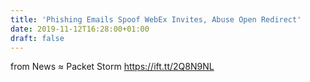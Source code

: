 ```yaml
---
title: 'Phishing Emails Spoof WebEx Invites, Abuse Open Redirect'
date: 2019-11-12T16:28:00+01:00
draft: false
---
```


  
  
from News ≈ Packet Storm https://ift.tt/2Q8N9NL